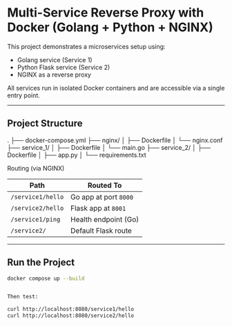 # Multi-Service Reverse Proxy with Docker (Golang + Python + NGINX)

This project demonstrates a microservices setup using:

-  Golang service (Service 1)
-  Python Flask service (Service 2)
-  NGINX as a reverse proxy

All services run in isolated Docker containers and are accessible via a single entry point.

---

##  Project Structure

.
├── docker-compose.yml
├── nginx/
│ ├── Dockerfile
│ └── nginx.conf
├── service_1/
│ ├── Dockerfile
│ └── main.go
├── service_2/
│ ├── Dockerfile
│ ├── app.py
│ └── requirements.txt

Routing (via NGINX)

| Path                    | Routed To             |
|-------------------------|-----------------------|
| `/service1/hello`       | Go app at port `8000` |
| `/service2/hello`       | Flask app at `8001`   |
| `/service1/ping`        | Health endpoint (Go)  |
| `/service2/`            | Default Flask route   |

---

##  Run the Project

```bash
docker compose up --build


Then test:

curl http://localhost:8080/service1/hello
curl http://localhost:8080/service2/hello
